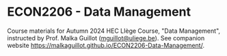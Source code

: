 # ECON2206 - Data Management
Course materials for Autumn 2024 HEC LIège Course, "Data Management", instructed by Prof. Malka Guillot (mguillot@uliege.be).
See companion website https://malkaguillot.github.io/ECON2206-Data-Management/.
